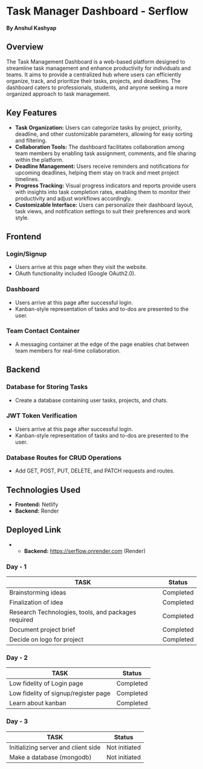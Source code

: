 # Task Manager Dashboard - Serflow

**By Anshul Kashyap**

## Overview
The Task Management Dashboard is a web-based platform designed to streamline task management and enhance productivity for individuals and teams. It aims to provide a centralized hub where users can efficiently organize, track, and prioritize their tasks, projects, and deadlines. The dashboard caters to professionals, students, and anyone seeking a more organized approach to task management.

## Key Features
- **Task Organization:** Users can categorize tasks by project, priority, deadline, and other customizable parameters, allowing for easy sorting and filtering.
- **Collaboration Tools:** The dashboard facilitates collaboration among team members by enabling task assignment, comments, and file sharing within the platform.
- **Deadline Management:** Users receive reminders and notifications for upcoming deadlines, helping them stay on track and meet project timelines.
- **Progress Tracking:** Visual progress indicators and reports provide users with insights into task completion rates, enabling them to monitor their productivity and adjust workflows accordingly.
- **Customizable Interface:** Users can personalize their dashboard layout, task views, and notification settings to suit their preferences and work style.

## Frontend

### Login/Signup
- Users arrive at this page when they visit the website.
- OAuth functionality included (Google OAuth2.0).

### Dashboard
- Users arrive at this page after successful login.
- Kanban-style representation of tasks and to-dos are presented to the user.

### Team Contact Container
- A messaging container at the edge of the page enables chat between team members for real-time collaboration.

## Backend

### Database for Storing Tasks
- Create a database containing user tasks, projects, and chats.

### JWT Token Verification
- Users arrive at this page after successful login.
- Kanban-style representation of tasks and to-dos are presented to the user.

### Database Routes for CRUD Operations
- Add GET, POST, PUT, DELETE, and PATCH requests and routes.

## Technologies Used
- **Frontend:** Netlify
- **Backend:** Render

## Deployed Link 
- - **Backend:** https://serflow.onrender.com (Render)

### Day - 1
| TASK                                  | Status     |
| ------------------------------------- | ---------- |
| Brainstorming ideas                  | Completed  |
| Finalization of idea                 | Completed  |
| Research Technologies, tools, and packages required | Completed  |
| Document project brief               | Completed  |
| Decide on logo for project           | Completed  |

### Day - 2
| TASK                                  | Status          |
| ------------------------------------- | --------------- |
| Low fidelity of Login page            | Completed   |
| Low fidelity of signup/register page | Completed   |
| Learn about kanban                   | Completed   |

### Day - 3
| TASK                                  | Status          |
| ------------------------------------- | --------------- |
| Initializing server and client side   | Not initiated   |
| Make a database (mongodb)             | Not initiated   |
